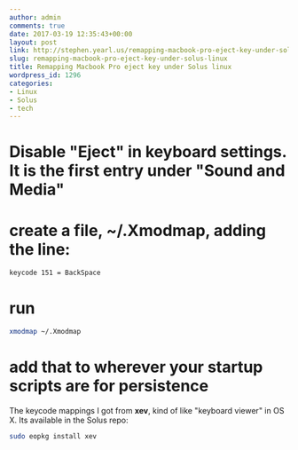 ```yaml
---
author: admin
comments: true
date: 2017-03-19 12:35:43+00:00
layout: post
link: http://stephen.yearl.us/remapping-macbook-pro-eject-key-under-solus-linux/
slug: remapping-macbook-pro-eject-key-under-solus-linux
title: Remapping Macbook Pro eject key under Solus linux
wordpress_id: 1296
categories:
- Linux
- Solus
- tech
---
```


# Disable "Eject" in keyboard settings. It is the first entry under "Sound and Media"
# create a file, **~/.Xmodmap**, adding the line:

`keycode 151 = BackSpace`

# run 
```bash
xmodmap ~/.Xmodmap
```

# add that to wherever your startup scripts are for persistence

The keycode mappings I got from **xev**, kind of like "keyboard viewer" in OS X. Its available in the Solus repo:

```bash
sudo eopkg install xev
```
